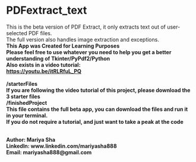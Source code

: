 # PDFextract_text
This is the beta version of PDF Extract, it only extracts text out of user-selected PDF files.
<br>
The full version also handles image extraction and exceptions.
<br>
<b>This App was Created for Learning Purposes<b>
<br>
Please feel free to use whatever you need to help you get a better understanding of Tkinter/PyPdf2/Python
<br>
Also exists in a video tutorial:
<br>
https://youtu.be/itRLRfuL_PQ
<br>
<br>
<b>/starterFiles<b>
<br>
If you are following the video tutorial of this project, please download the 3 starter files
<br>
<b>/finishedProject<b>
<br>
This file contains the full beta app, you can download the files and run it in your terminal.
<br>
If you do not require a tutorial, and just want to take a peak at the code
<br>
 
<b>
<br>
<b>Author:<b> Mariya Sha
<br>
<b>LinkedIn:<b> www.linkedin.com/mariyasha888
<br>
<b>Email:<b> mariyasha888@gmail.com
